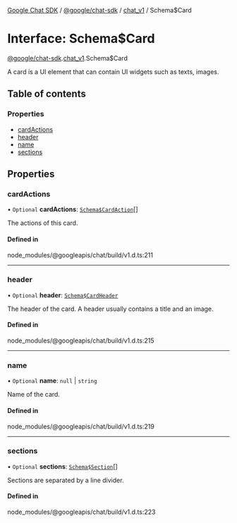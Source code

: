 [Google Chat SDK](../README.md) / [@google/chat-sdk](../modules/google_chat_sdk.md) / [chat\_v1](../modules/google_chat_sdk.chat_v1.md) / Schema$Card

# Interface: Schema$Card

[@google/chat-sdk](../modules/google_chat_sdk.md).[chat_v1](../modules/google_chat_sdk.chat_v1.md).Schema$Card

A card is a UI element that can contain UI widgets such as texts, images.

## Table of contents

### Properties

- [cardActions](google_chat_sdk.chat_v1.Schema_Card.md#cardactions)
- [header](google_chat_sdk.chat_v1.Schema_Card.md#header)
- [name](google_chat_sdk.chat_v1.Schema_Card.md#name)
- [sections](google_chat_sdk.chat_v1.Schema_Card.md#sections)

## Properties

### cardActions

• `Optional` **cardActions**: [`Schema$CardAction`](google_chat_sdk.chat_v1.Schema_CardAction.md)[]

The actions of this card.

#### Defined in

node_modules/@googleapis/chat/build/v1.d.ts:211

___

### header

• `Optional` **header**: [`Schema$CardHeader`](google_chat_sdk.chat_v1.Schema_CardHeader.md)

The header of the card. A header usually contains a title and an image.

#### Defined in

node_modules/@googleapis/chat/build/v1.d.ts:215

___

### name

• `Optional` **name**: ``null`` \| `string`

Name of the card.

#### Defined in

node_modules/@googleapis/chat/build/v1.d.ts:219

___

### sections

• `Optional` **sections**: [`Schema$Section`](google_chat_sdk.chat_v1.Schema_Section.md)[]

Sections are separated by a line divider.

#### Defined in

node_modules/@googleapis/chat/build/v1.d.ts:223
